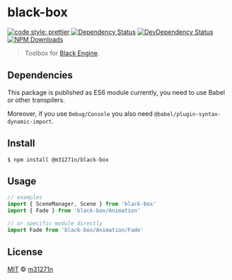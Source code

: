# black-box

[![code style: prettier](https://img.shields.io/badge/code_style-prettier-ff69b4.svg)](https://github.com/prettier/prettier)
[![Dependency Status](https://img.shields.io/david/m31271n/black-box.svg)](#)
[![DevDependency Status](https://img.shields.io/david/m31271n/black-box.svg)](#)
[![NPM Downloads](https://img.shields.io/npm/dm/@m31271n/black-box.svg)](#)

> Toolbox for [Black Engine](https://github.com/MassiveHeights/Black).

## Dependencies

This package is published as ES6 module currently, you need to use Babel or other transpilers.

Moreover, if you use `Debug/Console` you also need `@babel/plugin-syntax-dynamic-import`.

## Install

```
$ npm install @m31271n/black-box
```

## Usage

```js
// examples
import { SceneManager, Scene } from 'black-box'
import { Fade } from 'black-box/Animation'

// or specific module directly
import Fade from 'black-box/Animation/Fade'
```

## License

[MIT](https://stack.m31271n.com/licenses/MIT.txt) © [m31271n](https://stack.m31271n.com)
